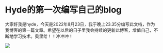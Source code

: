 # Hyde的第一次编写自己的blog

大家好我是hyde，今天是2022年8月23日，我于晚上23.35分编写此文档，作为我博客的第一篇文章。希望在以后的日子里我会持续的更新此博客，增值自己，不断地学习技术。奥里给！！冲冲冲！

![](C:\Users\Hyde\Desktop\1767d3c956074fbba7a69a53815389f7.png)
